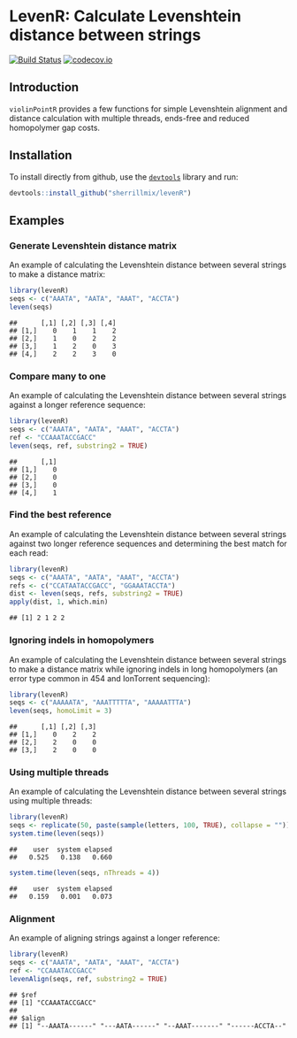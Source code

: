 # LevenR: Calculate Levenshtein distance between strings

[![Build Status](https://travis-ci.org/sherrillmix/levenR.svg?branch=master)](https://travis-ci.org/sherrillmix/levenR)
[![codecov.io](https://codecov.io/github/sherrillmix/levenR/coverage.svg?branch=master)](https://codecov.io/github/sherrillmix/levenR?branch=master)

## Introduction

`violinPointR` provides a few functions for simple Levenshtein alignment and distance calculation with multiple threads, ends-free and reduced homopolymer gap costs.

## Installation
To install directly from github, use the [<code>devtools</code>](https://github.com/hadley/devtools) library and run:

```r
devtools::install_github("sherrillmix/levenR")
```

## Examples

### Generate Levenshtein distance matrix

An example of calculating the Levenshtein distance between several strings to make a distance matrix:

```r
library(levenR)
seqs <- c("AAATA", "AATA", "AAAT", "ACCTA")
leven(seqs)
```

```
##      [,1] [,2] [,3] [,4]
## [1,]    0    1    1    2
## [2,]    1    0    2    2
## [3,]    1    2    0    3
## [4,]    2    2    3    0
```

### Compare many to one

An example of calculating the Levenshtein distance between several strings against a longer reference sequence:

```r
library(levenR)
seqs <- c("AAATA", "AATA", "AAAT", "ACCTA")
ref <- "CCAAATACCGACC"
leven(seqs, ref, substring2 = TRUE)
```

```
##      [,1]
## [1,]    0
## [2,]    0
## [3,]    0
## [4,]    1
```

### Find the best reference

An example of calculating the Levenshtein distance between several strings against two longer reference sequences and determining the best match for each read:

```r
library(levenR)
seqs <- c("AAATA", "AATA", "AAAT", "ACCTA")
refs <- c("CCATAATACCGACC", "GGAAATACCTA")
dist <- leven(seqs, refs, substring2 = TRUE)
apply(dist, 1, which.min)
```

```
## [1] 2 1 2 2
```

### Ignoring indels in homopolymers
An example of calculating the Levenshtein distance between several strings to make a distance matrix while ignoring indels in long homopolymers (an error type common in 454 and IonTorrent sequencing):

```r
library(levenR)
seqs <- c("AAAAATA", "AAATTTTTA", "AAAAATTTA")
leven(seqs, homoLimit = 3)
```

```
##      [,1] [,2] [,3]
## [1,]    0    2    2
## [2,]    2    0    0
## [3,]    2    0    0
```

### Using multiple threads 
An example of calculating the Levenshtein distance between several strings using multiple threads:

```r
library(levenR)
seqs <- replicate(50, paste(sample(letters, 100, TRUE), collapse = ""))
system.time(leven(seqs))
```

```
##    user  system elapsed 
##   0.525   0.138   0.660
```

```r
system.time(leven(seqs, nThreads = 4))
```

```
##    user  system elapsed 
##   0.159   0.001   0.073
```


### Alignment

An example of aligning strings against a longer reference:

```r
library(levenR)
seqs <- c("AAATA", "AATA", "AAAT", "ACCTA")
ref <- "CCAAATACCGACC"
levenAlign(seqs, ref, substring2 = TRUE)
```

```
## $ref
## [1] "CCAAATACCGACC"
## 
## $align
## [1] "--AAATA------" "---AATA------" "--AAAT-------" "------ACCTA--"
```



